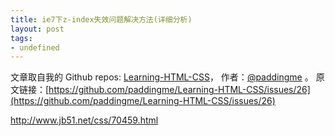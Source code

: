 ```yaml
---
title: ie7下z-index失效问题解决方法(详细分析)
layout: post
tags:
- undefined
---
```



 文章取自我的 Github  repos: [Learning-HTML-CSS](https://github.com/paddingme/Learning-HTML-CSS)， 作者：[@paddingme](http://padding.me/about.html) 。
  原文链接：[https://github.com/paddingme/Learning-HTML-CSS/issues/26](https://github.com/paddingme/Learning-HTML-CSS/issues/26)

http://www.jb51.net/css/70459.html
